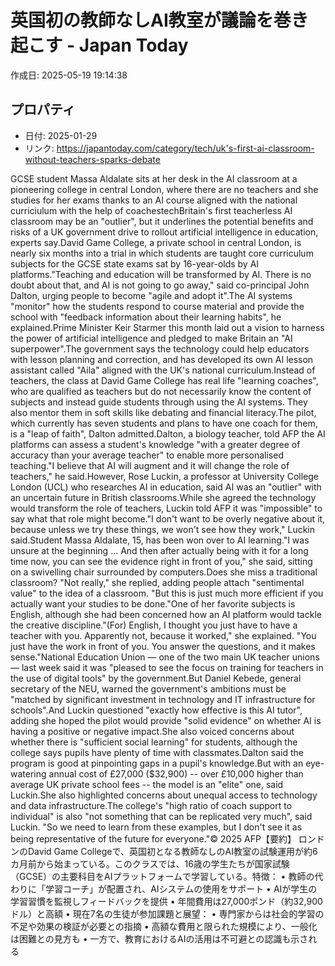 # 英国初の教師なしAI教室が議論を巻き起こす - Japan Today

作成日: 2025-05-19 19:14:38

## プロパティ

- 日付: 2025-01-29
- リンク: https://japantoday.com/category/tech/uk's-first-ai-classroom-without-teachers-sparks-debate

GCSE student Massa Aldalate sits at her desk in the AI classroom at a pioneering college in central London, where there are no teachers and she studies for her exams thanks to an AI course aligned with the national curriciulum with the help of coachestechBritain's first teacherless AI classroom may be an "outlier", but it underlines the potential benefits and risks of a UK government drive to rollout artificial intelligence in education, experts say.David Game College, a private school in central London, is nearly six months into a trial in which students are taught core curriculum subjects for the GCSE state exams sat by 16-year-olds by AI platforms."Teaching and education will be transformed by AI. There is no doubt about that, and AI is not going to go away," said co-principal John Dalton, urging people to become "agile and adopt it".The AI systems "monitor" how the students respond to course material and provide the school with "feedback information about their learning habits", he explained.Prime Minister Keir Starmer this month laid out a vision to harness the power of artificial intelligence and pledged to make Britain an "AI superpower".The government says the technology could help educators with lesson planning and correction, and has developed its own AI lesson assistant called "Aila" aligned with the UK's national curriculum.Instead of teachers, the class at David Game College has real life "learning coaches", who are qualified as teachers but do not necessarily know the content of subjects and instead guide students through using the AI systems. They also mentor them in soft skills like debating and financial literacy.The pilot, which currently has seven students and plans to have one coach for them, is a "leap of faith", Dalton admitted.Dalton, a biology teacher, told AFP the AI platforms can assess a student's knowledge "with a greater degree of accuracy than your average teacher" to enable more personalised teaching."I believe that AI will augment and it will change the role of teachers," he said.However, Rose Luckin, a professor at University College London (UCL) who researches AI in education, said AI was an "outlier" with an uncertain future in British classrooms.While she agreed the technology would transform the role of teachers, Luckin told AFP it was "impossible" to say what that role might become."I don't want to be overly negative about it, because unless we try these things, we won't see how they work," Luckin said.Student Massa Aldalate, 15, has been won over to AI learning."I was unsure at the beginning ... And then after actually being with it for a long time now, you can see the evidence right in front of you," she said, sitting on a swivelling chair surrounded by computers.Does she miss a traditional classroom? "Not really," she replied, adding people attach "sentimental value" to the idea of a classroom. "But this is just much more efficient if you actually want your studies to be done."One of her favorite subjects is English, although she had been concerned how an AI platform would tackle the creative discipline."(For) English, I thought you just have to have a teacher with you. Apparently not, because it worked," she explained. "You just have the work in front of you. You answer the questions, and it makes sense."National Education Union — one of the two main UK teacher unions — last week said it was "pleased to see the focus on training for teachers in the use of digital tools" by the government.But Daniel Kebede, general secretary of the NEU, warned the government's ambitions must be "matched by significant investment in technology and IT infrastructure for schools".And Luckin questioned "exactly how effective is this AI tutor", adding she hoped the pilot would provide "solid evidence" on whether AI is having a positive or negative impact.She also voiced concerns about whether there is "sufficient social learning" for students, although the college says pupils have plenty of time with classmates.Dalton said the program is good at pinpointing gaps in a pupil's knowledge.But with an eye-watering annual cost of £27,000 ($32,900) -- over £10,000 higher than average UK private school fees -- the model is an "elite" one, said Luckin.She also highlighted concerns about unequal access to technology and data infrastructure.The college's "high ratio of coach support to individual" is also "not something that can be replicated very much", said Luckin. "So we need to learn from these examples, but I don't see it as being representative of the future for everyone."© 2025 AFP【要約】
ロンドンのDavid Game Collegeで、英国初となる教師なしのAI教室の試験運用が約6カ月前から始まっている。このクラスでは、16歳の学生たちが国家試験（GCSE）の主要科目をAIプラットフォームで学習している。特徴：
• 教師の代わりに「学習コーチ」が配置され、AIシステムの使用をサポート
• AIが学生の学習習慣を監視しフィードバックを提供
• 年間費用は27,000ポンド（約32,900ドル）と高額
• 現在7名の生徒が参加課題と展望：
• 専門家からは社会的学習の不足や効果の検証が必要との指摘
• 高額な費用と限られた規模により、一般化は困難との見方も
• 一方で、教育におけるAIの活用は不可避との認識も示される